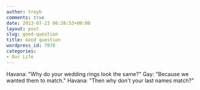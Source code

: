 ```yaml
---
author: troyh
comments: true
date: 2013-07-23 06:28:53+00:00
layout: post
slug: good-question
title: Good question
wordpress_id: 7078
categories:
- Our Life
---
```


Havana: "Why do your wedding rings look the same?"
Gay: "Because we wanted them to match."
Havana: "Then why don't your last names match?"
